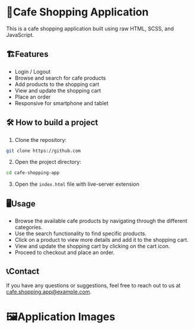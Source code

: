 # 🍵Cafe Shopping Application

This is a cafe shopping application built using raw HTML, SCSS, and JavaScript.

## 🏗️Features

-   Login / Logout
-   Browse and search for cafe products
-   Add products to the shopping cart
-   View and update the shopping cart
-   Place an order
-   Responsive for smartphone and tablet

## 🛠️ How to build a project

1. Clone the repository:

```bash
git clone https://github.com
```

2. Open the project directory:

```bash
cd cafe-shopping-app
```

3. Open the `index.html` file with live-server extension

## 🖥️Usage

-   Browse the available cafe products by navigating through the different categories.
-   Use the search functionality to find specific products.
-   Click on a product to view more details and add it to the shopping cart.
-   View and update the shopping cart by clicking on the cart icon.
-   Proceed to checkout and place an order.

## 📞Contact

If you have any questions or suggestions, feel free to reach out to us at [cafe.shopping.app@example.com](mailto:cafe.shopping.app@example.com).

# 🖼️Application Images
